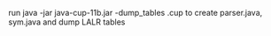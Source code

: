run java -jar java-cup-11b.jar -dump_tables <filename>.cup to create parser.java, sym.java and dump LALR tables